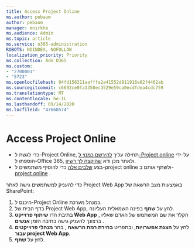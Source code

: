 ```yaml
---
title: Access Project Online
ms.author: pebaum
author: pebaum
manager: mnirkhe
ms.audience: Admin
ms.topic: article
ms.service: o365-administration
ROBOTS: NOINDEX, NOFOLLOW
localization_priority: Priority
ms.collection: Adm_O365
ms.custom:
- "2700001"
- "5723"
ms.openlocfilehash: 94fd156311aafffa2a41552d811916e82f4462ab
ms.sourcegitcommit: c6692ce0fa1358ec3529e59ca0ecdfdea4cdc759
ms.translationtype: MT
ms.contentlocale: he-IL
ms.lasthandoff: 09/14/2020
ms.locfileid: "47668574"
---
```

# <a name="access-project-online"></a>Access Project Online

- כדי לגשת ל-Project Online, תחילה עליך [להירשם כמנוי ל-Project online](https://docs.microsoft.com/ProjectOnline/get-started-with-project-online) על-ידי הוספתו ל-Office 365, ולאחר מכן ודא [שהוקצה לך רשיון](https://docs.microsoft.com/ProjectOnline/step-1-sign-up-for-project-online#next-make-sure-you-can-get-in).
- בצע [שלבים אלה](https://docs.microsoft.com/ProjectOnline/step-2-add-people-to-project-online) כדי להוסיף משתמשים ל-project online ולשתף אותם ב- [project online](https://docs.microsoft.com/ProjectOnline/step-2-add-people-to-project-online#4-finally-share-project-online-with-the-people-you-added) .

כדי להעניק למשתמשים גישה לאתר Project Web App באמצעות מצב הרשאה של SharePoint:

1. היכנס ל-Project Online כמנהל מערכת.
2. בדף הבית של Project Web App, לחץ על **שתף** בפינה השמאלית העליונה.
3. בתיבת הדו **שיתוף פרוייקט Web App** , הקלד את שם המשתמש של האדם שאליו ברצונך להעניק גישה בתיבה הזמן **אנשים** .
4. לחץ על **הצגת אפשרויות**, ובתפריט **בחירת רמת הרשאה** , בחר **מנהלי פרוייקטים עבור project Web App**.
5. לחץ על **שתף**.

